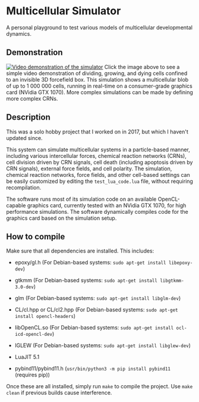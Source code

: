 # Multicellular Simulator
A personal playground to test various models of multicellular developmental dynamics.

## Demonstration
[![Video demonstration of the simulator](https://img.youtube.com/vi/jIlXnYCDbYs/0.jpg)](https://www.youtube.com/watch?v=jIlXnYCDbYs)
Click the image above to see a simple video demonstration of dividing, growing, and dying cells confined to an invisible 3D forcefield box. This simulation shows a multicellular blob of up to 1 000 000 cells, running in real-time on a consumer-grade graphics card (NVidia GTX 1070). More complex simulations can be made by defining more complex CRNs.

## Description
This was a solo hobby project that I worked on in 2017, but which I haven't updated since.

This system can simulate multicellular systems in a particle-based manner, including various intercellular forces, chemical reaction networks (CRNs), cell division driven by CRN signals, cell death (including apoptosis driven by CRN signals), external force fields, and cell polarity. The simulation, chemical reaction networks, force fields, and other cell-based settings can be easily customized by editing the `test_lua_code.lua` file, without requiring recompilation.

The software runs most of its simulation code on an available OpenCL-capable graphics card, currently tested with an NVidia GTX 1070, for high performance simulations. The software dynamically compiles code for the graphics card based on the simulation setup.







## How to compile
Make sure that all dependencies are installed. This includes:
- epoxy/gl.h              (For Debian-based systems: `sudo apt-get install libepoxy-dev`)
- gtkmm                   (For Debian-based systems: `sudo apt-get install libgtkmm-3.0-dev`)
- glm                     (For Debian-based systems: `sudo apt-get install libglm-dev`)
- CL/cl.hpp or CL/cl2.hpp (For Debian-based systems: `sudo apt-get install opencl-headers`)
- libOpenCL.so            (For Debian-based systems: `sudo apt-get install ocl-icd-opencl-dev`)
- lGLEW                   (For Debian-based systems: `sudo apt-get install libglew-dev`)
- LuaJIT 5.1

- pybind11/pybind11.h		  (`usr/bin/python3 -m pip install pybind11` (requires pip))


Once these are all installed, simply run `make` to compile the project. Use `make clean` if previous builds cause interference.
